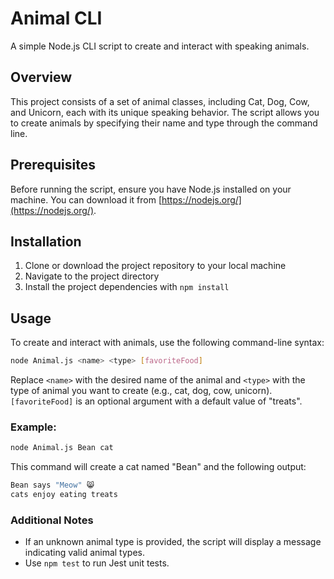 # Animal CLI

A simple Node.js CLI script to create and interact with speaking animals.

## Overview

This project consists of a set of animal classes, including Cat, Dog, Cow, and Unicorn, each with its unique speaking behavior. 
The script allows you to create animals by specifying their name and type through the command line.

## Prerequisites

Before running the script, ensure you have Node.js installed on your machine. 
You can download it from [https://nodejs.org/](https://nodejs.org/).

## Installation

1. Clone or download the project repository to your local machine
2. Navigate to the project directory
3. Install the project dependencies with `npm install`

## Usage

To create and interact with animals, use the following command-line syntax:

```bash
node Animal.js <name> <type> [favoriteFood]
```

Replace `<name>` with the desired name of the animal and `<type>` with the type of animal you want to create (e.g., cat, dog, cow, unicorn). `[favoriteFood]` is an optional argument with a default value of "treats".

### Example:

```bash
node Animal.js Bean cat
```

This command will create a cat named "Bean" and the following output: 

```bash
Bean says "Meow" 😸
cats enjoy eating treats
```

### Additional Notes
- If an unknown animal type is provided, the script will display a message indicating valid animal types.
- Use `npm test` to run Jest unit tests.
